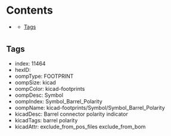 



Contents
========

* [](#)
	* [Tags](#tags)

# 

## Tags

- index: 11464
- hexID: 
- oompType: FOOTPRINT
- oompSize: kicad
- oompColor: kicad-footprints
- oompDesc: Symbol
- oompIndex: Symbol_Barrel_Polarity
- oompName: kicad-footprints/Symbol/Symbol_Barrel_Polarity
- kicadDesc: Barrel connector polarity indicator
- kicadTags: barrel polarity
- kicadAttr: exclude_from_pos_files exclude_from_bom
